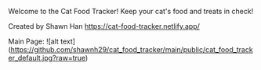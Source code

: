 Welcome to the Cat Food Tracker!
Keep your cat's food and treats in check!

Created by Shawn Han
https://cat-food-tracker.netlify.app/

Main Page:
![alt text] (https://github.com/shawnh29/cat_food_tracker/main/public/cat_food_tracker_default.jpg?raw=true)
